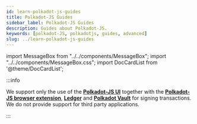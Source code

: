 ```yaml
---
id: learn-polkadot-js-guides
title: Polkadot-JS Guides
sidebar_label: Polkadot-JS Guides
description: Guides about Polkadot-JS.
keywords: [polkadot-JS, polkadotjs, guides, advanced]
slug: ../learn-polkadot-js-guides
---
```


import MessageBox from "../../components/MessageBox"; import "../../components/MessageBox.css";
import DocCardList from '@theme/DocCardList';

<MessageBox message="Polkadot-JS is for developers and power users only. If you need help using the Polkadot-JS UI, you can contact the
[Polkadot Support Team](https://support.polkadot.network/support/home). For more user-friendly tools
see the [wallets](./wallets-index), [apps](./apps-index) and [dashboard](./dashboards-index) pages." />

:::info

We support only the use of the [**Polkadot-JS UI**](https://polkadot.js.org/apps/#/explorer)
together with the [**Polkadot-JS browser extension**](https://polkadot.js.org/extension/),
[**Ledger**](https://www.ledger.com/ledger-live) and
[**Polkadot Vault**](https://www.parity.io/technologies/signer/) for signing transactions. We do not
provide support for third party applications.

:::

<DocCardList />
